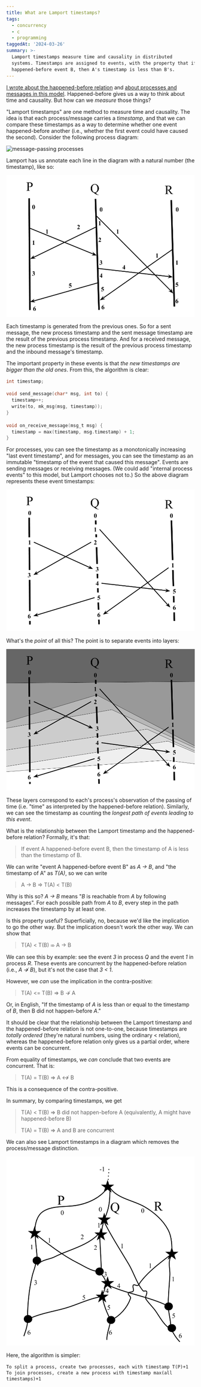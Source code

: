 ```yaml
---
title: What are Lamport timestamps?
tags:
  - concurrency
  - c
  - programming
taggedAt: '2024-03-26'
summary: >-
  Lamport timestamps measure time and causality in distributed
  systems. Timestamps are assigned to events, with the property that if event A
  happened-before event B, then A's timestamp is less than B's.
---
```


[I wrote about the happened-before relation](/2017/02/10/happened-before/) and [about processes and messages in this model](/2017/02/11/are-processes-and-messages-different/). Happened-before gives us a way to think about time and causality. But how can we _measure_ those things?

"Lamport timestamps" are one method to measure time and causality. The idea is that each process/message carries a _timestamp_, and that we can compare these timestamps as a way to determine whether one event happened-before another (i.e., whether the first event could have caused the second). Consider the following process diagram:

![message-passing processes](/2017/02/10/happened-before/message-passing-processes.png)

Lamport has us annotate each line in the diagram with a natural number (the timestamp), like so:

![Lamport timestamp example](./lamport-timestamps-example.png)

Each timestamp is generated from the previous ones. So for a sent message, the new process timestamp and the sent message timestamp are the result of the previous process timestamp. And for a received message, the new process timestamp is the result of the previous process timestamp and the inbound message's timestamp.

The important property in these events is that _the new timestamps are bigger than the old ones_. From this, the algorithm is clear:

```c
int timestamp;

void send_message(char* msg, int to) {
  timestamp++;
  write(to, mk_msg(msg, timestamp));
}

void on_receive_message(msg_t msg) {
  timestamp = max(timestamp, msg.timestamp) + 1;
}
```

For processes, you can see the timestamp as a monotonically increasing "last event timestamp", and for messages, you can see the timestamp as an immutable "timestamp of the event that caused this message". Events are sending messages or receiving messages. (We could add "internal process events" to this model, but Lamport chooses not to.) So the above diagram represents these event timestamps:

![Lamport timestamp events example](./lamport-timestamp-events.png)

What's the _point_ of all this? The point is to separate events into layers:

![Lamport timestamp layers](./lamport-timestamp-layers.png)

These layers correspond to each's process's observation of the passing of time (i.e. "time" as interpreted by the happened-before relation). Similarly, we can see the timestamp as counting the _longest path of events leading to this event_.

What is the relationship between the Lamport timestamp and the happened-before relation? Formally, it's that:

> If event A happened-before event B, then the timestamp of A is less than the timestamp of B.

We can write "event A happened-before event B" as _A → B_, and "the timestamp of A" as _T(A)_, so we can write

> A → B ⇒ T(A) < T(B)

Why is this so? _A → B_ means "_B_ is reachable from _A_ by following messages". For each possible path from _A_ to _B_, every step in the path increases the timestamp by at least one.

Is this property useful? Superficially, no, because we'd like the implication to go the other way. But the implication doesn't work the other way. We can show that

> T(A) < T(B) ⤃ A → B

 We can see this by example: see the event _3_ in process _Q_ and the event _1_ in process _R_. These events are concurrent by the happened-before relation (i.e., _A ↛ B_), but it's not the case that _3 < 1_.

However, we _can_ use the implication in the contra-positive:

> T(A) <= T(B) ⇒ B ↛ A

Or, in English, "If the timestamp of _A_ is less than or equal to the timestamp of _B_, then B did not happen-before _A_."

It should be clear that the relationship between the Lamport timestamp and the happened-before relation is not one-to-one, because timestamps are _totally ordered_ (they're natural numbers, using the ordinary < relation), whereas the happened-before relation only gives us a partial order, where events can be concurrent.

From equality of timestamps, we _can_ conclude that two events are concurrent. That is:

> T(A) = T(B) ⇒ A ↮ B

This is a consequence of the contra-positive.

In summary, by comparing timestamps, we get


> T(A) < T(B) ⇒ B did not happen-before A (equivalently, A might have happened-before B)
>
> T(A) = T(B) ⇒ A and B are concurrent

We can also see Lamport timestamps in a diagram which removes the process/message distinction.

![Lamport timestamp particles](./lamport-timestamps-particles.png)

Here, the algorithm is simpler:

```
To split a process, create two processes, each with timestamp T(P)+1
To join processes, create a new process with timestamp max(all timestamps)+1
```
